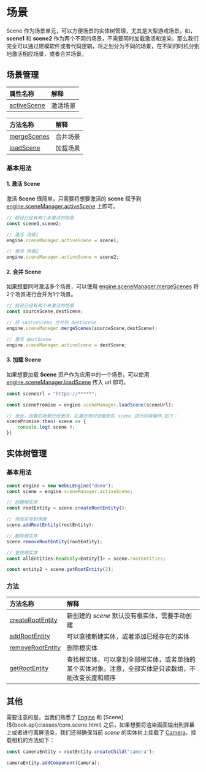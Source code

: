 # 场景

Scene 作为场景单元，可以方便场景的实体树管理，尤其是大型游戏场景。如，**scene1** 和 **scene2** 作为两个不同的场景，不需要同时加载激活和渲染，那么我们完全可以通过建模软件或者代码逻辑，将之划分为不同的场景，在不同的时机分别地激活相应场景，或者合并场景。


## 场景管理

| 属性名称 | 解释 |
| :--- | :--- |
| [activeScene](${book.api}classes/core.scenemanager.html#activescene) | 激活场景 |

| 方法名称 | 解释 |
| :--- | :--- |
| [mergeScenes](${book.api}classes/core.scenemanager.html#mergescenes) | 合并场景 |
| [loadScene](${book.api}classes/core.scenemanager.html#loadscene) | 加载场景 |

### 基本用法

#### 1. 激活 Scene
 激活 **Scene** 很简单，只需要将想要激活的 **scene** 赋予到 [engine.sceneManager.activeScene](${book.api}classes/core.scenemanager.html#activescene) 上即可。

```typescript
// 假设已经有两个未激活的场景
const scene1,scene2;

// 激活 场景1
engine.sceneManager.activeScene = scene1;

// 激活 场景2
engine.sceneManager.activeScene = scene2;
```


#### 2. 合并 Scene

如果想要同时激活多个场景，可以使用 [engine.sceneManager.mergeScenes](${book.api}classes/core.scenemanager.html#mergescenes) 将2个场景进行合并为1个场景。

```typescript
// 假设已经有两个未激活的场景
const sourceScene,destScene;

// 将 sourceScene 合并到 destScene
engine.sceneManager.mergeScenes(sourceScene,destScene);

// 激活 destScene
engine.sceneManager.activeScene = destScene;
```


#### 3. 加载 Scene

如果想要加载 **Scene** 资产作为应用中的一个场景，可以使用 [engine.sceneManager.loadScene](${book.api}classes/core.scenemanager.html#loadscene) 传入 url 即可。

```typescript
const sceneUrl = "https://*****";

const scenePromise = engine.sceneManager.loadScene(sceneUrl);

// 至此，加载的场景已经激活，如果还想对加载到的 scene 进行后续操作,如下：
scenePromise.then( scene => {
	console.log( scene );
})
```

## 实体树管理

### 基本用法

```typescript
const engine = new WebGLEngine("demo");
const scene = engine.sceneManager.activeScene;

// 创建根实体
const rootEntity = scene.createRootEntity();

// 添加实体到场景
scene.addRootEntity(rootEntity);

// 删除根实体
scene.removeRootEntity(rootEntity);

// 查找根实体
const allEntities:Readonly<Entity[]> = scene.rootEntities;

const entity2 = scene.getRootEntity(2);
```

### 方法
| 方法名称 | 解释 |
| :--- | :--- |
| [createRootEntity](${book.api}classes/core.scene.html#createrootentity) | 新创建的 *scene* 默认没有根实体，需要手动创建 |
| [addRootEntity](${book.api}classes/core.scene.html#addrootentity) | 可以直接新建实体，或者添加已经存在的实体 |
| [removeRootEntity](${book.api}core.scene.html#removerootentity) | 删除根实体 |
| [getRootEntity](${book.api}classes/core.scene.html#getrootentity) | 查找根实体，可以拿到全部根实体，或者单独的某个实体对象。注意，全部实体是只读数组，不能改变长度和顺序|


## 其他

需要注意的是，当我们熟悉了 [Engine](${book.api}classes/core.engine.html) 和 [Scene](${book.api}classes/core.scene.html) 之后，如果想要将渲染画面输出到屏幕上或者进行离屏渲染，我们还得确保当前 *scene* 的实体树上挂载了 [Camera](${book.api}classes/core.camera.html)，挂载相机的方法如下：

```typescript
const cameraEntity = rootEntity.createChild("camera");

cameraEntity.addComponent(Camera);
```
